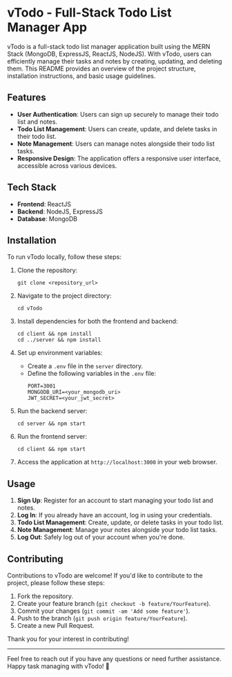 # vTodo - Full-Stack Todo List Manager App

vTodo is a full-stack todo list manager application built using the MERN Stack (MongoDB, ExpressJS, ReactJS, NodeJS). With vTodo, users can efficiently manage their tasks and notes by creating, updating, and deleting them. This README provides an overview of the project structure, installation instructions, and basic usage guidelines.

## Features

- **User Authentication**: Users can sign up securely to manage their todo list and notes.
- **Todo List Management**: Users can create, update, and delete tasks in their todo list.
- **Note Management**: Users can manage notes alongside their todo list tasks.
- **Responsive Design**: The application offers a responsive user interface, accessible across various devices.

## Tech Stack

- **Frontend**: ReactJS
- **Backend**: NodeJS, ExpressJS
- **Database**: MongoDB

## Installation

To run vTodo locally, follow these steps:

1. Clone the repository:
    ```
    git clone <repository_url>
    ```

2. Navigate to the project directory:
    ```
    cd vTodo
    ```

3. Install dependencies for both the frontend and backend:
    ```
    cd client && npm install
    cd ../server && npm install
    ```

4. Set up environment variables:
    - Create a `.env` file in the `server` directory.
    - Define the following variables in the `.env` file:
        ```
        PORT=3001
        MONGODB_URI=<your_mongodb_uri>
        JWT_SECRET=<your_jwt_secret>
        ```

5. Run the backend server:
    ```
    cd server && npm start
    ```

6. Run the frontend server:
    ```
    cd client && npm start
    ```

7. Access the application at `http://localhost:3000` in your web browser.

## Usage

1. **Sign Up**: Register for an account to start managing your todo list and notes.
2. **Log In**: If you already have an account, log in using your credentials.
3. **Todo List Management**: Create, update, or delete tasks in your todo list.
4. **Note Management**: Manage your notes alongside your todo list tasks.
5. **Log Out**: Safely log out of your account when you're done.

## Contributing

Contributions to vTodo are welcome! If you'd like to contribute to the project, please follow these steps:

1. Fork the repository.
2. Create your feature branch (`git checkout -b feature/YourFeature`).
3. Commit your changes (`git commit -am 'Add some feature'`).
4. Push to the branch (`git push origin feature/YourFeature`).
5. Create a new Pull Request.

Thank you for your interest in contributing!

---

Feel free to reach out if you have any questions or need further assistance. Happy task managing with vTodo! 🚀
